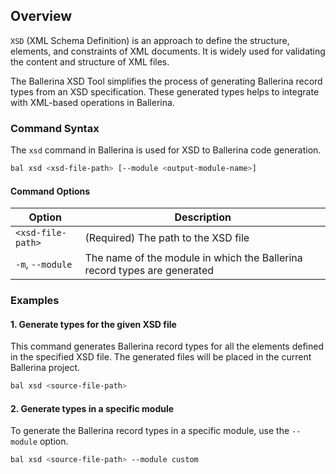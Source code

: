 ## Overview

`XSD` (XML Schema Definition) is an approach to define the structure, elements, and constraints of XML documents. It is widely used for validating the content and structure of XML files.

The Ballerina XSD Tool simplifies the process of generating Ballerina record types from an XSD specification. These generated types helps to integrate with XML-based operations in Ballerina.

### Command Syntax

The `xsd` command in Ballerina is used for XSD to Ballerina code generation.  

```bash
bal xsd <xsd-file-path> [--module <output-module-name>]
```

#### Command Options  

| Option | Description |
|--------|-------------|
| `<xsd-file-path>` | (Required) The path to the XSD file |
| `-m`, `--module`   | The name of the module in which the Ballerina record types are generated |

### Examples

#### 1. Generate types for the given XSD file

This command generates Ballerina record types for all the elements defined in the specified XSD file. The generated files will be placed in the current Ballerina project.

```bash
bal xsd <source-file-path>
```

#### 2. Generate types in a specific module

To generate the Ballerina record types in a specific module, use the `--module` option.

```bash
bal xsd <source-file-path> --module custom 
```
